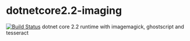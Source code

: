 # dotnetcore2.2-imaging
[![Build Status](https://stefangoebel.visualstudio.com/dotnetcore2.2-imaging/_apis/build/status/sgoebel.dotnetcore2.2-imaging?branchName=master)](https://stefangoebel.visualstudio.com/dotnetcore2.2-imaging/_build/latest?definitionId=37&branchName=master)
dotnet core 2.2 runtime with imagemagick, ghostscript and tesseract
